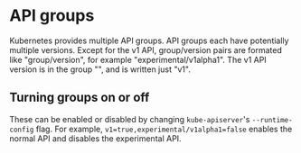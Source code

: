 # API groups

Kubernetes provides multiple API groups. API groups each have potentially
multiple versions. Except for the v1 API, group/version pairs are formated like
"group/version", for example "experimental/v1alpha1". The v1 API version is in
the group "", and is written just "v1".

## Turning groups on or off

These can be enabled or disabled by changing `kube-apiserver`'s
`--runtime-config` flag. For example, `v1=true,experimental/v1alpha1=false`
enables the normal API and disables the experimental API.
